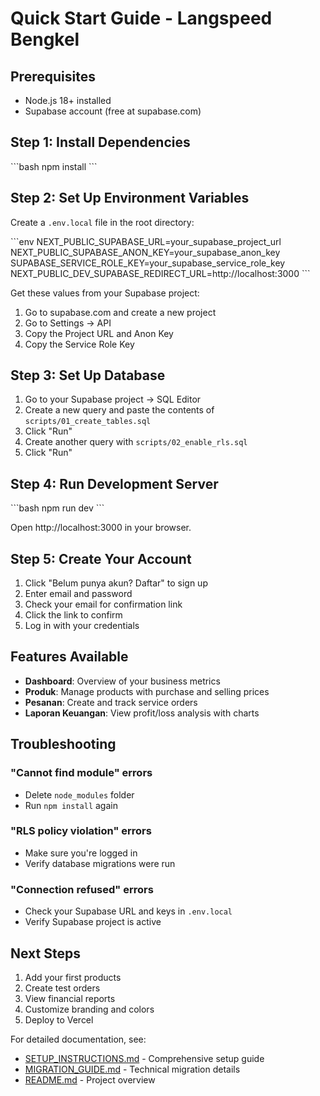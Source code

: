 # Quick Start Guide - Langspeed Bengkel

## Prerequisites
- Node.js 18+ installed
- Supabase account (free at supabase.com)

## Step 1: Install Dependencies

\`\`\`bash
npm install
\`\`\`

## Step 2: Set Up Environment Variables

Create a `.env.local` file in the root directory:

\`\`\`env
NEXT_PUBLIC_SUPABASE_URL=your_supabase_project_url
NEXT_PUBLIC_SUPABASE_ANON_KEY=your_supabase_anon_key
SUPABASE_SERVICE_ROLE_KEY=your_supabase_service_role_key
NEXT_PUBLIC_DEV_SUPABASE_REDIRECT_URL=http://localhost:3000
\`\`\`

Get these values from your Supabase project:
1. Go to supabase.com and create a new project
2. Go to Settings → API
3. Copy the Project URL and Anon Key
4. Copy the Service Role Key

## Step 3: Set Up Database

1. Go to your Supabase project → SQL Editor
2. Create a new query and paste the contents of `scripts/01_create_tables.sql`
3. Click "Run"
4. Create another query with `scripts/02_enable_rls.sql`
5. Click "Run"

## Step 4: Run Development Server

\`\`\`bash
npm run dev
\`\`\`

Open http://localhost:3000 in your browser.

## Step 5: Create Your Account

1. Click "Belum punya akun? Daftar" to sign up
2. Enter email and password
3. Check your email for confirmation link
4. Click the link to confirm
5. Log in with your credentials

## Features Available

- **Dashboard**: Overview of your business metrics
- **Produk**: Manage products with purchase and selling prices
- **Pesanan**: Create and track service orders
- **Laporan Keuangan**: View profit/loss analysis with charts

## Troubleshooting

### "Cannot find module" errors
- Delete `node_modules` folder
- Run `npm install` again

### "RLS policy violation" errors
- Make sure you're logged in
- Verify database migrations were run

### "Connection refused" errors
- Check your Supabase URL and keys in `.env.local`
- Verify Supabase project is active

## Next Steps

1. Add your first products
2. Create test orders
3. View financial reports
4. Customize branding and colors
5. Deploy to Vercel

For detailed documentation, see:
- [SETUP_INSTRUCTIONS.md](./SETUP_INSTRUCTIONS.md) - Comprehensive setup guide
- [MIGRATION_GUIDE.md](./MIGRATION_GUIDE.md) - Technical migration details
- [README.md](./README.md) - Project overview
